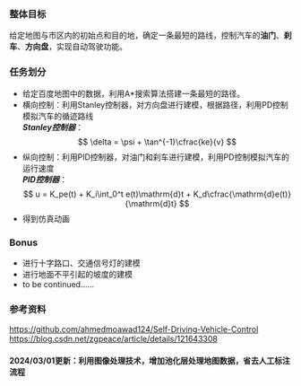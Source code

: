 ### 整体目标
给定地图与市区内的初始点和目的地，确定一条最短的路线，控制汽车的**油门**、**刹车**、**方向盘**，实现自动驾驶功能。

### 任务划分

* 给定百度地图中的数据，利用A\*搜索算法搭建一条最短的路径。
* 横向控制：利用Stanley控制器，对方向盘进行建模，根据路径，利用PD控制模拟汽车的循迹路线  
  ***Stanley控制器***：
  $$
  \delta = \psi + \tan^{-1}\cfrac{ke}{v}
  $$
* 纵向控制：利用PID控制器，对油门和刹车进行建模，利用PD控制模拟汽车的运行速度  
  ***PID控制器***：
  $$
  u = K_pe(t) + K_i\int_0^t e(t)\mathrm{d}t + K_d\cfrac{\mathrm{d}e(t)}{\mathrm{d}t}
  $$
* 得到仿真动画


### Bonus
* 进行十字路口、交通信号灯的建模
* 进行地面不平引起的坡度的建模
* to be continued……

### 参考资料

https://github.com/ahmedmoawad124/Self-Driving-Vehicle-Control
https://blog.csdn.net/zgpeace/article/details/121643308



#### 2024/03/01更新：利用图像处理技术，增加池化层处理地图数据，省去人工标注流程